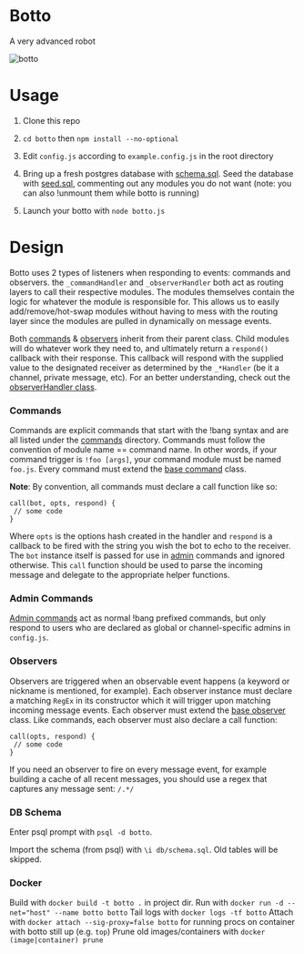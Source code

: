 # Botto

A very advanced robot

![botto](./ss.png)

# Usage

1. Clone this repo

2. `cd botto` then `npm install --no-optional`

3. Edit `config.js` according to `example.config.js` in the root directory

4. Bring up a fresh postgres database with [schema.sql](db/schema.sql). Seed the database with [seed.sql](db/seed.sql), commenting out any modules you do not want (note: you can also !unmount them while botto is running)

5. Launch your botto with `node botto.js`

# Design

Botto uses 2 types of listeners when responding to events: commands and observers.
the `_commandHandler` and `_observerHandler` both act as routing layers to call
their respective modules. The modules themselves contain the logic for whatever the
module is responsible for. This allows us to easily add/remove/hot-swap modules
without having to mess with the routing layer since the modules are pulled in
dynamically on message events.

Both [commands](./commands/command.js) & [observers](./observers/observer.js) inherit from their parent class. Child modules will do whatever
work they need to, and ultimately return a `respond()` callback with their response. This 
callback will respond with the supplied value to the designated receiver as determined by 
the `_*Handler` (be it a channel, private message, etc). For an better understanding, check 
out the [observerHandler class](./observers/_observerHandler.js).

### Commands
Commands are explicit commands that start with the !bang syntax and are all listed
under the [commands](./commands) directory. Commands must follow the convention of
module name == command name. In other words, if your command trigger is
`!foo [args]`, your command module must be named `foo.js`. Every command must extend
the [base command](./commands/command.js) class.

**Note**: By convention, all commands must declare a call function like so:

```
call(bot, opts, respond) {
 // some code
}
```

Where `opts` is the options hash created in the handler and `respond` is a callback
to be fired with the string you wish the bot to echo to the receiver. The `bot` instance
itself is passed for use in [admin](./commands/admin/) commands and ignored otherwise. This `call`
function should be used to parse the incoming message and delegate to the appropriate
helper functions.

### Admin Commands
[Admin commands](./commands/admin/) act as normal !bang prefixed commands, but only respond to 
users who are declared as global or channel-specific admins in `config.js`. 

### Observers
Observers are triggered when an observable event happens (a keyword or nickname is
mentioned, for example). Each observer instance must declare a matching `RegEx` in its
constructor which it will trigger upon matching incoming message events. Each observer must
extend the [base observer](./observers/observer.js) class. Like commands, each observer 
must also declare a call function:

```
call(opts, respond) {
 // some code
}
```

If you need an observer to fire on every message event, for example building a cache of 
all recent messages, you should use a regex that captures any message sent: `/.*/`

### DB Schema
Enter psql prompt with `psql -d botto`.

Import the schema (from psql) with `\i db/schema.sql`. Old tables will be skipped.

### Docker

Build with `docker build -t botto .` in project dir.
Run with `docker run -d --net="host" --name botto botto`
Tail logs with `docker logs -tf botto`
Attach with `docker attach --sig-proxy=false botto` for running procs on container with botto still up (e.g. `top`)
Prune old images/containers with `docker (image|container) prune`
